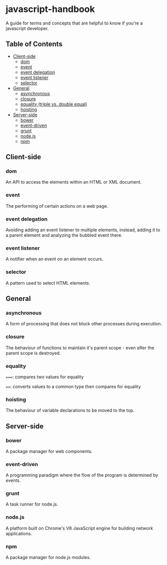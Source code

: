 # javascript-handbook

A guide for terms and concepts that are helpful to know if you're a javascript developer.

## Table of Contents
- [Client-side](#client-side)
  - [dom](#dom)
  - [event](#event)
  - [event delegation](#event-delegation)
  - [event listener](#event-listener)
  - [selector](#selector)
- [General](#general)
  - [asynchronous](#asynchronous)
  - [closure](#closure)
  - [equality (triple vs. double equal)](#equality)
  - [hoisting](#hoisting)
- [Server-side](#server-side)
  - [bower](#bower)
  - [event-driven](#event-driven)
  - [grunt](#grunt)
  - [node.js](#nodejs)
  - [npm](#npm)

## Client-side

### dom
An API to access the elements within an HTML or XML document.

### event
The performing of certain actions on a web page.

### event delegation
Avoiding adding an event listener to multiple elements, instead, adding it to a parent element and analyzing the bubbled event there.

### event listener
A notifier when an event on an element occurs.

### selector
A pattern used to select HTML elements.

## General

### asynchronous
A form of processing that does not block other processes during execution.

### closure
The behaviour of functions to maintain it's parent scope - even after the parent scope is destroyed.

### equality
`===`: compares two values for equality

`==`: converts values to a common type then compares for equality

### hoisting
The behaviour of variable declarations to be moved to the top.

## Server-side

### bower
A package manager for web components.

### event-driven
A programming paradigm where the flow of the program is determined by events.

### grunt
A task runner for node.js.

### node.js
A platform built on Chrome's V8 JavaScript engine for building network applications.

### npm
A package manager for node.js modules.

